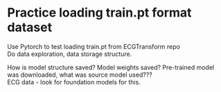 # Practice loading train.pt format dataset  

Use Pytorch to test loading train.pt from ECGTransform repo  
Do data exploration, data storage structure.  

How is model structure saved?  Model weights saved?  Pre-trained model was downloaded, what was source model used???  
ECG data - look for foundation models for this.  

